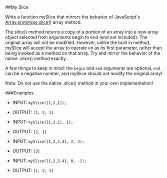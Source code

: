 ##My Slice

Write a function mySlice that mirrors the behavior of JavaScript's [Array.prototype.slice()](https://developer.mozilla.org/en-US/docs/Web/JavaScript/Reference/Global_Objects/Array/slice) array method. 

The slice() method returns a copy of a portion of an array into a new array object selected from arguments begin to end (end not included). The original array will not be modified.  However,  unlike the built in method, mySlice will accept the array to operate on as its first parameter, rather than being invoked as a method on that array.  Try and mirror the behavior of the native .slice() method exactly.    

A few things to keep in mind: the `begin` and `end` arguments are optional, `end` can be a negative number, and mySlice should not modify the original array!

Note: Do not use the native .slice() method in your own implementation!  

###Examples


- INPUT: `mySlice([1,2,1]);`
- OUTPUT: `[1, 2, 1]`

- INPUT: `mySlice([1,2,1], 1);`
- OUTPUT: `[2, 1]`

- INPUT: `mySlice([1,2,3,4], 2, 3);`
- OUTPUT: `[3]`

- INPUT: `mySlice([1,2,3,4], 0, -1);`
- OUTPUT: `[1, 2, 3]`